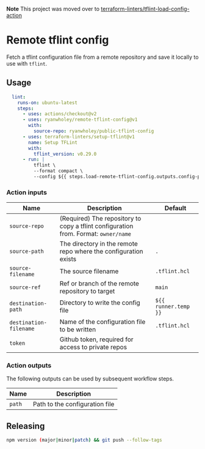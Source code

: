 **Note** This project was moved over to [terraform-linters/tflint-load-config-action](https://github.com/terraform-linters/tflint-load-config-action)

# Remote tflint config

Fetch a tflint configuration file from a remote repository and save it locally to use with `tflint`.

## Usage

```yaml
  lint:
    runs-on: ubuntu-latest
    steps:
      - uses: actions/checkout@v2
      - uses: ryanwholey/remote-tflint-config@v1
        with:
          source-repo: ryanwholey/public-tflint-config
      - uses: terraform-linters/setup-tflint@v1
        name: Setup TFLint
        with:
          tflint_version: v0.29.0
      - run: |
          tflint \
          --format compact \
          --config ${{ steps.load-remote-tflint-config.outputs.config-path }}
```

### Action inputs

| Name | Description | Default |
| --- | --- | --- |
| `source-repo` | (Required) The repository to copy a tflint configuration from. Format: `owner/name` ||
| `source-path` | The directory in the remote repo where the configuration exists | `.` |
| `source-filename` | The source filename | `.tflint.hcl` |
| `source-ref` | Ref or branch of the remote repository to target | `main` |
| `destination-path` | Directory to write the config file | `${{ runner.temp }}` |
| `destination-filename` | Name of the configuration file to be written | `.tflint.hcl` |
| `token` | Github token, required for access to private repos ||

### Action outputs

The following outputs can be used by subsequent workflow steps.

| Name | Description |
| --- | --- |
| `path` | Path to the configuration file |

## Releasing

```sh
npm version (major|minor|patch) && git push --follow-tags
```
